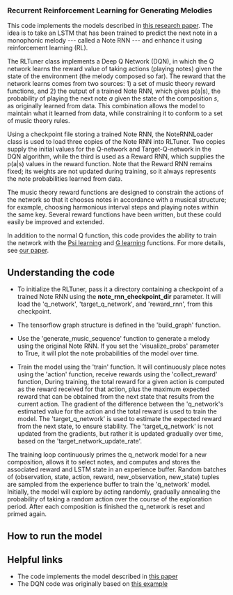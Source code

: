 ### Recurrent Reinforcement Learning for Generating Melodies

This code implements the models described in [this research paper][our arxiv].
The idea is to take an LSTM that has been trained to predict the next note in a
monophonic melody --- called a Note RNN --- and enhance it using reinforcement 
learning (RL). 

The RLTuner class implements a Deep Q Network (DQN), in which the Q network 
learns the reward value of taking actions (playing notes) given the state of the 
environment (the melody composed so far). The reward that the network learns 
comes from two sources: 1) a set of music theory reward functions, and 2) the 
output of a trained Note RNN, which gives p(a|s), the probability of playing the 
next note *a* given the state of the composition *s*, as originally learned from 
data. This combination allows the model to maintain what it learned from data, 
while constraining it to conform to a set of music theory rules. 

Using a checkpoint file storing a trained Note RNN, the NoteRNNLoader class is 
used to load three copies of the Note RNN into RLTuner. Two copies supply the 
initial values for the Q-network and Target-Q-network in the DQN algorithm, 
while the third is used as a Reward RNN, which supplies the p(a|s) values in the 
reward function. Note that the Reward RNN remains fixed; its weights are not 
updated during training, so it always represents the note probabilities learned
from data.

The music theory reward functions are designed to constrain the actions of the
network so that it chooses notes in accordance with a musical structure; for
example, choosing harmonious interval steps and playing notes within the same 
key. Several reward functions have been written, but these could easily be 
improved and extended.

In addition to the normal Q function, this code provides the ability to train 
the network with the [Psi learning][psi learning] and [G learning][g learning]
functions. For more details, see [our paper][our arxiv].

## Understanding the code
*   To initialize the RLTuner, pass it a directory containing a checkpoint of a 
	trained Note RNN using the **note_rnn_checkpoint_dir** parameter. It will 
	load the 'q_network', 'target_q_network', and 'reward_rnn', from this 
	checkpoint.

*	The tensorflow graph structure is defined in the 'build_graph' function.

*	Use the 'generate_music_sequence' function to generate a melody using the 
	original Note RNN. If you set the 'visualize_probs' parameter to True, it 
	will plot the note probabilities of the model over time.

*	Train the model using the 'train' function. It will continuously place 
	notes using the 'action' function, receive rewards using the 'collect_reward'
	function, 
During training, the total reward for a given action is computed as the reward
received for that action, plus the maximum expected reward that can be obtained
from the next state that results from the current action. The gradient of the
difference between the 'q_network's estimated value for the action and the total
reward is used to train the model. The 'target_q_network' is used to estimate
the expected reward from the next state, to ensure stability. The
'target_q_network' is not updated from the gradients, but rather it is updated
gradually over time, based on the 'target_network_update_rate'.

The training loop continuously primes the q_network model for a new composition,
allows it to select notes, and computes and stores the associated reward and
LSTM state in an experience buffer. Random batches of (observation, state,
action, reward, new_observation, new_state) tuples are sampled from the
experience buffer to train the 'q_network' model. Initially, the model will
explore by acting randomly, gradually annealing the probability of taking a
random action over the course of the exploration period. After each composition
is finished the q_network is reset and primed again.

## How to run the model


## Helpful links

*   The code implements the model described in [this paper][our arxiv]
*   The DQN code was originally based on [this example][dqn ex]

[our arxiv]: https://arxiv.org/abs/comingsoon
[dqn ex]: https://github.com/nivwusquorum/tensorflow-deepq/blob/master/tf_rl/
[g learning]: https://arxiv.org/pdf/1512.08562.pdf
[psi learning]: http://homepages.inf.ed.ac.uk/svijayak/publications/rawlik-RSS2012.pdf